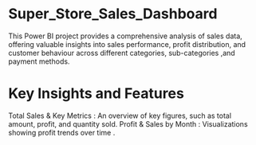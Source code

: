 # Super_Store_Sales_Dashboard
This  Power BI project provides a comprehensive analysis of sales data, offering valuable insights into sales  performance, profit distribution, and customer  behaviour  across different categories, sub-categories ,and payment methods.

# Key Insights and Features
Total Sales & Key Metrics : An overview of key figures, such as total amount, profit, and quantity sold.
Profit & Sales by Month : Visualizations showing profit trends over time .

